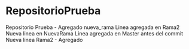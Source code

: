 # RepositorioPrueba
Repositorio Prueba - Agregado nueva_rama
Linea agregada en Rama2
Nueva linea en NuevaRama
Linea agregada en Master antes del commit
Nueva linea Rama2 - Agregado